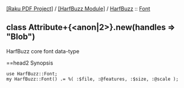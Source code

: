 [[Raku PDF Project]](https://pdf-raku.github.io)
 / [[HarfBuzz Module]](https://pdf-raku.github.io/HarfBuzz-raku)
 / [HarfBuzz](https://pdf-raku.github.io/HarfBuzz-raku/HarfBuzz)
 :: [Font](https://pdf-raku.github.io/HarfBuzz-raku/HarfBuzz/Font)

class Attribute+{<anon|2>}.new(handles => "Blob")
-------------------------------------------------

HarfBuzz core font data-type

==head2 Synopsis

    use HarfBuzz::Font;
    my HarfBuzz::Font() .= %( :$file, :@features, :$size, :@scale );

